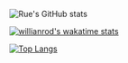 ![Rue's GitHub stats](https://github-readme-stats.vercel.app/api?username=jarue1&show_icons=true&theme=radical)

[![willianrod's wakatime stats](https://github-readme-stats.vercel.app/api/wakatime?username=jaRue1&theme=radical)](https://github.com/anuraghazra/github-readme-stats)

[![Top Langs](https://github-readme-stats.vercel.app/api/top-langs/?username=jarue1&langs_count=10&layout=compact&theme=radical)](https://github.com/anuraghazra/github-readme-stats)

<!-- ### Hi there 👋

- ⚡ Fun fact: I am huge golf enthusiast -->

<!-- **jaRue1/jarue1** is a ✨ _special_ ✨ repository because its `README.md` (this file) appears on your GitHub profile. -->

<!-- Here are some ideas to get you started: -->
<!-- - 🔭 I’m currently working on ... -->
<!-- - 🌱 I’m currently learning Vue, Nuxt, Nest, Jest, Cypress -->
<!-- - 👯 I’m looking to collaborate on ...
- 🤔 I’m looking for help with ...
- 💬 Ask me about ...
- 📫 How to reach me: ...
- 😄 Pronouns: ... -->
